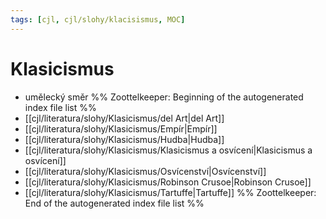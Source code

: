 ```yaml
---
tags: [cjl, cjl/slohy/klacisismus, MOC]
---
```

# Klasicismus
- umělecký směr
%% Zoottelkeeper: Beginning of the autogenerated index file list  %%
-  [[cjl/literatura/slohy/Klasicismus/del Art|del Art]]
-  [[cjl/literatura/slohy/Klasicismus/Empír|Empír]]
-  [[cjl/literatura/slohy/Klasicismus/Hudba|Hudba]]
-  [[cjl/literatura/slohy/Klasicismus/Klasicismus a osvícení|Klasicismus a osvícení]]
-  [[cjl/literatura/slohy/Klasicismus/Osvícenství|Osvícenství]]
-  [[cjl/literatura/slohy/Klasicismus/Robinson Crusoe|Robinson Crusoe]]
-  [[cjl/literatura/slohy/Klasicismus/Tartuffe|Tartuffe]]
%% Zoottelkeeper: End of the autogenerated index file list  %%
